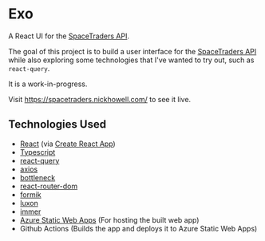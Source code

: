# Exo

A React UI for the [SpaceTraders API](https://spacetraders.io).

The goal of this project is to build a user interface for the [SpaceTraders API](https://spacetraders.io) while also exploring some technologies that I've wanted to try out, such as `react-query`.

It is a work-in-progress.

Visit https://spacetraders.nickhowell.com/ to see it live.

## Technologies Used

- [React](https://reactjs.org/) (via [Create React App](https://create-react-app.dev/))
- [Typescript](https://www.typescriptlang.org/)
- [react-query](https://react-query.tanstack.com/)
- [axios](https://github.com/axios/axios)
- [bottleneck](https://github.com/SGrondin/bottleneck)
- [react-router-dom](https://reactrouter.com/web)
- [formik](https://formik.org/)
- [luxon](https://moment.github.io/luxon/)
- [immer](https://immerjs.github.io/immer/)
- [Azure Static Web Apps](https://azure.microsoft.com/en-us/services/app-service/static/) (For hosting the built web app)
- Github Actions (Builds the app and deploys it to Azure Static Web Apps)
